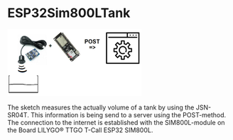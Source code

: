 # ESP32Sim800LTank

<img src="https://github.com/wienbef/ESP32Sim800LTank/blob/main/readmePNG.png" width="60%"></img>

The sketch measures the actually volume of a tank by using the JSN-SR04T. 
This information is being send to a server using the POST-method. 
The connection to the internet is established with the SIM800L-module on the Board LILYGO® TTGO T-Call ESP32 SIM800L.
